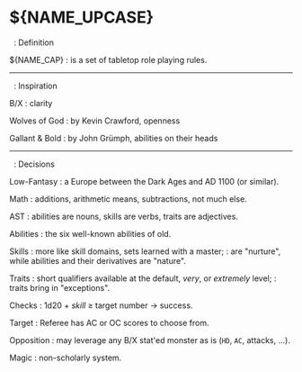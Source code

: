 
<!-- .book-title -->
# ${NAME_UPCASE}


<!-- .with-preamble -->
&nbsp;
: Definition

${NAME_CAP}
: is a set of tabletop role playing rules.

<hr/>

<!-- .with-preamble -->
&nbsp;
: Inspiration

B/X
: clarity

Wolves of God
: by Kevin Crawford, openness

Gallant & Bold
: by John Grümph, abilities on their heads

<hr/>

<!-- .with-preamble -->
&nbsp;
: Decisions

Low-Fantasy
: a Europe between the Dark Ages and AD 1100 (or similar).

Math
: additions, arithmetic means, subtractions, not much else.

AST
: abilities are nouns, skills are verbs, traits are adjectives.

Abilities
: the six well-known abilities of old.

Skills
: more like skill domains, sets learned with a master;
: are "nurture", while abilities and their derivatives are "nature".

Traits
: short qualifiers available at the default, _very_, or _extremely_ level;
: traits bring in "exceptions".

Checks
: 1d20 + _skill_ ≥ target number → success.

Target
: Referee has AC or OC scores to choose from.

Opposition
: may leverage any B/X stat'ed monster as is (`HD`, `AC`, attacks, ...).

Magic
: non-scholarly system.


<!--
AC
: stands for "Ability Class";
: the higher the better, like the Armor Class;
: it is simply the ability score (the result of a 3d6 roll usually).

OC
: stands for "Overcome Class" or "Over Come class";
: the lower the better.

Checks
: 1d20 + _skill_ ≥ own `OC`; or
: 1d20 + _skill_ ≥ opponent's `AC`; or
: 1d20 + _skill_ ≥ opponent's 1d20 + _skill_; skills may differ.
-->

